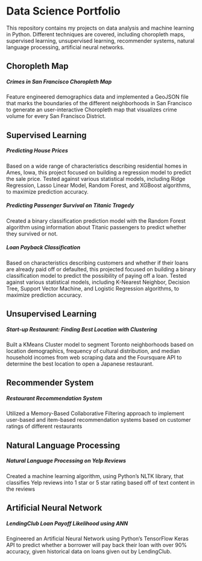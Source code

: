 # Data Science Portfolio
This repository contains my projects on data analysis and machine learning in Python. Different techniques are covered, including choropleth maps, supervised learning, unsupervised learning, recommender systems, natural language processing, artificial neural networks.

## Choropleth Map
##### **Crimes in San Francisco Choropleth Map**
Feature engineered demographics data and implemented a GeoJSON file that marks the boundaries of the different neighborhoods in San Francisco to generate an user-interactive Choropleth map that visualizes crime volume for every San Francisco District.

## Supervised Learning
##### **Predicting House Prices**
Based on a wide range of characteristics describing residential homes in Ames, Iowa, this project focused on building a regression model to predict the sale price. Tested against various statistical models, including Ridge Regression, Lasso Linear Model, Random Forest, and XGBoost algorithms, to maximize prediction accuracy.

##### **Predicting Passenger Survival on Titanic Tragedy**
Created a binary classification prediction model with the Random Forest algorithm using information about Titanic passengers to predict whether they survived or not.

##### **Loan Payback Classification**
Based on characteristics describing customers and whether if their loans are already paid off or defaulted, this projected focused on building a binary classification model to predict the possibility of paying off a loan. Tested against various statistical models, including K-Nearest Neighbor, Decision Tree, Support Vector Machine, and Logistic Regression algorithms, to maximize prediction accuracy.

## Unsupervised Learning
##### **Start-up Restaurant: Finding Best Location with Clustering**
Built a KMeans Cluster model to segment Toronto neighborhoods based on location demographics, frequency of cultural distribution, and median household incomes from web scraping data and the Foursquare API to determine the best location to open a Japanese restaurant.

## Recommender System
##### **Restaurant Recommendation System**
Utilized a Memory-Based Collaborative Filtering approach to implement user-based and item-based recommendation systems based on customer ratings of different restaurants

## Natural Language Processing
##### **Natural Language Processing on Yelp Reviews**
Created a machine learning algorithm, using Python’s NLTK library, that classifies Yelp reviews into 1 star or 5 star rating based off of text content in the reviews

## Artificial Neural Network
##### **LendingClub Loan Payoff Likelihood using ANN**
Engineered an Artificial Neural Network using Python’s TensorFlow Keras API to predict whether a borrower will pay back their loan with over 90% accuracy, given historical data on loans given out by LendingClub.